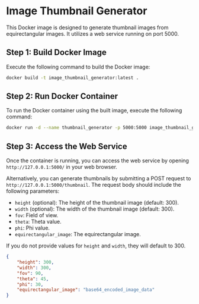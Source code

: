 # Image Thumbnail Generator

This Docker image is designed to generate thumbnail images from equirectangular images. It utilizes a web service running on port 5000.

## Step 1: Build Docker Image

Execute the following command to build the Docker image:

```bash
docker build -t image_thumbnail_generator:latest .
```
## Step 2: Run Docker Container

To run the Docker container using the built image, execute the following command:

```bash
docker run -d --name thumbnail_generator -p 5000:5000 image_thumbnail_generator:latest
```

## Step 3: Access the Web Service

Once the container is running, you can access the web service by opening `http://127.0.0.1:5000/` in your web browser. 

Alternatively, you can generate thumbnails by submitting a POST request to `http://127.0.0.1:5000/thumbnail`. The request body should include the following parameters:

- `height` (optional): The height of the thumbnail image (default: 300).
- `width` (optional): The width of the thumbnail image (default: 300).
- `fov`: Field of view.
- `theta`: Theta value.
- `phi`: Phi value.
- `equirectangular_image`: The equirectangular image.

If you do not provide values for `height` and `width`, they will default to 300.

```json
{
    "height": 300,
    "width": 300,
    "fov": 90,
    "theta": 45,
    "phi": 30,
    "equirectangular_image": "base64_encoded_image_data"
}
```